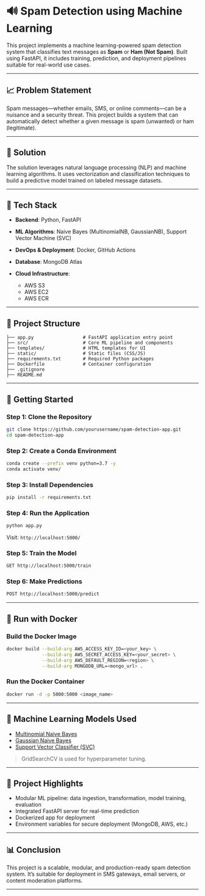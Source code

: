 # 🔊 Spam Detection using Machine Learning

This project implements a machine learning-powered spam detection system that classifies text messages as **Spam** or **Ham (Not Spam)**. Built using FastAPI, it includes training, prediction, and deployment pipelines suitable for real-world use cases.

---

## 📈 Problem Statement

Spam messages—whether emails, SMS, or online comments—can be a nuisance and a security threat. This project builds a system that can automatically detect whether a given message is spam (unwanted) or ham (legitimate).

---

## 🔧 Solution

The solution leverages natural language processing (NLP) and machine learning algorithms. It uses vectorization and classification techniques to build a predictive model trained on labeled message datasets.

---

## 🧪 Tech Stack

* **Backend**: Python, FastAPI
* **ML Algorithms**: Naive Bayes (MultinomialNB, GaussianNB), Support Vector Machine (SVC)
* **DevOps & Deployment**: Docker, GitHub Actions
* **Database**: MongoDB Atlas
* **Cloud Infrastructure**:

  * AWS S3
  * AWS EC2
  * AWS ECR

---

## 📑 Project Structure

```
├── app.py                  # FastAPI application entry point
├── src/                    # Core ML pipeline and components
├── templates/              # HTML templates for UI
├── static/                 # Static files (CSS/JS)
├── requirements.txt        # Required Python packages
├── Dockerfile              # Container configuration
├── .gitignore
├── README.md
```

---

## 🚀 Getting Started

### Step 1: Clone the Repository

```bash
git clone https://github.com/yourusername/spam-detection-app.git
cd spam-detection-app
```

### Step 2: Create a Conda Environment

```bash
conda create --prefix venv python=3.7 -y
conda activate venv/
```

### Step 3: Install Dependencies

```bash
pip install -r requirements.txt
```

### Step 4: Run the Application

```bash
python app.py
```

Visit: `http://localhost:5000/`

### Step 5: Train the Model

```bash
GET http://localhost:5000/train
```

### Step 6: Make Predictions

```bash
POST http://localhost:5000/predict
```

---

## 📅 Run with Docker

### Build the Docker Image

```bash
docker build --build-arg AWS_ACCESS_KEY_ID=<your_key> \
             --build-arg AWS_SECRET_ACCESS_KEY=<your_secret> \
             --build-arg AWS_DEFAULT_REGION=<region> \
             --build-arg MONGODB_URL=<mongo_url> .
```

### Run the Docker Container

```bash
docker run -d -p 5000:5000 <image_name>
```

---

## 🔢 Machine Learning Models Used

* [Multinomial Naive Bayes](https://scikit-learn.org/stable/modules/generated/sklearn.naive_bayes.MultinomialNB.html)
* [Gaussian Naive Bayes](https://scikit-learn.org/stable/modules/generated/sklearn.naive_bayes.GaussianNB.html)
* [Support Vector Classifier (SVC)](https://scikit-learn.org/stable/modules/generated/sklearn.svm.SVC.html)

> GridSearchCV is used for hyperparameter tuning.

---

## 📂 Project Highlights

* Modular ML pipeline: data ingestion, transformation, model training, evaluation
* Integrated FastAPI server for real-time prediction
* Dockerized app for deployment
* Environment variables for secure deployment (MongoDB, AWS, etc.)

---

## 📊 Conclusion

This project is a scalable, modular, and production-ready spam detection system. It’s suitable for deployment in SMS gateways, email servers, or content moderation platforms.

---



